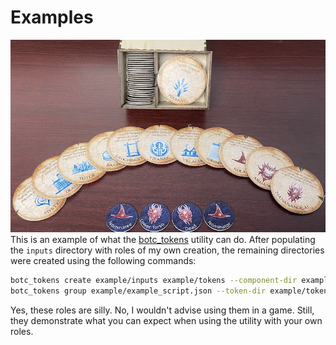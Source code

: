 # Examples
![An example of tokens made by this utility](example.jpg)
This is an example of what the [botc_tokens](https://github.com/Tsubashi/botc_tokens) utility can do. After populating 
the `inputs` directory with roles of my own creation, the remaining directories were created using the following 
commands:

```bash
botc_tokens create example/inputs example/tokens --component-dir example/components
botc_tokens group example/example_script.json --token-dir example/tokens --output-dir example/printables
```

Yes, these roles are silly. No, I wouldn't advise using them in a game. Still, they demonstrate what you can expect
when using the utility with your own roles.
